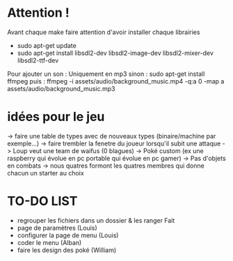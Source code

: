 # Attention !

Avant chaque make faire attention d'avoir installer chaque librairies 
- sudo apt-get update
- sudo apt-get install libsdl2-dev libsdl2-image-dev libsdl2-mixer-dev libsdl2-ttf-dev

Pour ajouter un son : 
  Uniquement en mp3 sinon : sudo apt-get install ffmpeg
  puis : ffmpeg -i assets/audio/background_music.mp4 -q:a 0 -map a assets/audio/background_music.mp3

# idées pour le jeu

-> faire une table de types avec de nouveaux types (binaire/machine par exemple...)
-> faire trembler la fenetre du joueur lorsqu'il subit une attaque
-> Loup veut une team de waifus (0 blagues)
-> Poké custom (ex une raspberry qui évolue en pc portable qui évolue en pc gamer)
-> Pas d'objets en combats
-> nous quatres formont les quatres membres qui donne chacun un starter au choix

# TO-DO LIST

- regrouper les fichiers dans un dossier & les ranger Fait
- page de paramètres (Louis)
- configurer la page de menu (Louis)
- coder le menu (Alban)
- faire les design des poké (William)

